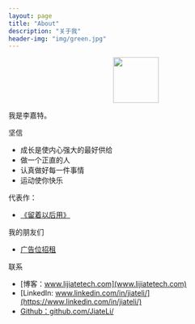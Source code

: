```yaml
---
layout: page
title: "About"
description: "关于我"
header-img: "img/green.jpg"
---
```



<center>
    <p><img src="https://timgsa.baidu.com/timg?image&quality=80&size=b9999_10000&sec=1509158996&di=1f54e5961c0aff7124bd0dcc0d6ceba1&imgtype=jpg&er=1&src=http%3A%2F%2Fwww.handsonlabs.org%2Fwp-content%2Fuploads%2F2013%2F11%2Fcmu2.png" align="center" width="90" height="90"></p>
</center>

我是李嘉特。


坚信


- 成长是使内心强大的最好供给
- 做一个正直的人
- 认真做好每一件事情
- 运动使你快乐

代表作：

- [《留着以后用》](http://lijiatetech.com/)


我的朋友们

- [广告位招租](http://lijiatetech.com)

联系

- [博客：www.lijiatetech.com](www.lijiatetech.com)
- [LinkedIn: www.linkedin.com/in/jiateli/](https://www.linkedin.com/in/jiateli/)
- [Github：github.com/JiateLi/](https://github.com/JiateLi/)






